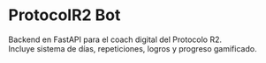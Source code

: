 # ProtocolR2 Bot

Backend en FastAPI para el coach digital del Protocolo R2.  
Incluye sistema de días, repeticiones, logros y progreso gamificado.
